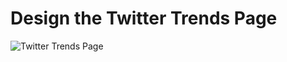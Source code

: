 # Design the Twitter Trends Page

![Twitter Trends Page](https://bharath-lakshman-kumar.s3.ap-south-1.amazonaws.com/Twitter%20Trends%20Page/twitter-trends-page.png)
